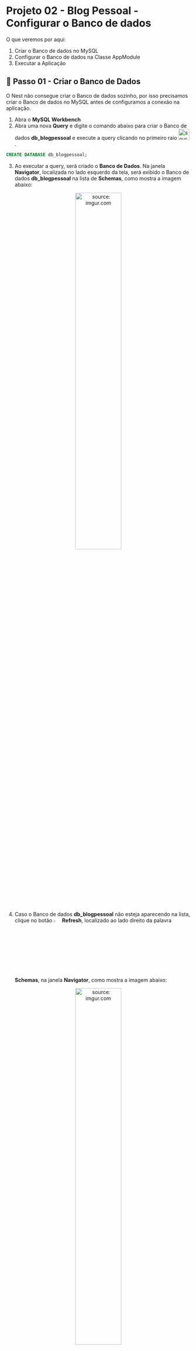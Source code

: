 <h1>Projeto 02 - Blog Pessoal - Configurar o Banco de dados</h1>

O que veremos por aqui:

1. Criar o Banco de dados no MySQL
2. Configurar o Banco de dados na Classe AppModule
3. Executar a Aplicação

<h2>👣 Passo 01 - Criar o Banco de Dados</h2>

O Nest não consegue criar o Banco de dados sozinho, por isso precisamos criar o Banco de dados no MySQL antes de configuramos a conexão na aplicação.

1. Abra o **MySQL Workbench**
2. Abra uma nova **Query** e digite o comando abaixo para criar o Banco de dados **db_blogpessoal** e execute a query clicando no primeiro raio <img src="https://i.imgur.com/9FtJQlk.png" title="source: imgur.com" width="30px"/>.

```sql
CREATE DATABASE db_blogpessoal;
```

3. Ao executar a query, será criado o **Banco de Dados**. Na janela **Navigator**, localizada no lado esquerdo da tela, será exibido o Banco de dados **db_blogpessoal** na lista de **Schemas**, como mostra a imagem abaixo:

<div align="center"><img src="https://i.imgur.com/YtmyBSY.png" title="source: imgur.com" width="50%"/></div>

4. Caso o Banco de dados **db_blogpessoal** não esteja aparecendo na lista, clique no botão <img src="https://i.imgur.com/YGV5zIh.png" title="source: imgur.com" width="4%"/> **Refresh**, localizado ao lado direito da palavra **Schemas**, na janela **Navigator**, como mostra a imagem abaixo:

<div align="center"><img src="https://i.imgur.com/kVeQuNX.png" title="source: imgur.com" width="50%"/></div>

<br />

<div align="left"><img src="https://i.imgur.com/Mh2KzWe.png" title="source: imgur.com" width="25px"/> <a href="https://www.w3schools.com/sql/sql_create_db.asp" target="_blank"><b>Documentação: <i>Create database - W3Schools</i></b></a></div>


<br />

<h2>👣 Passo 02 - Configurar a Conexão com o Banco de dados</h2>

Diferente do Projeto Hello World, no Projeto Blog Pessoal vamos utilizar um Banco de dados para persistir os nossos Objetos, ou seja, gravar os dados dos Objetos como registros (linhas) nas Tabelas. 

Para começar, vamos configurar a conexão com o Banco de dados **db_blogpessoal**.

A configuração do Banco de dados será implementada na Classe **app.module.ts**, localizado na pasta **src**, como mostra a figura abaixo:

<div align="center"><img src="https://i.imgur.com/ROTAiMw.png" title="source: imgur.com" /></div>

1. Abra a Classe **app.module.ts**

<div align="center"><img src="https://i.imgur.com/t5KJ16u.png" title="source: imgur.com" /></div>

2. A sua classe estará implementada igual a imagem acima. Antes de configurar o Banco de dados, vamos remover alguns itens da Classe **AppModule**.

* Apagar as linhas 2 e 3
* Na linha 7 apagar a Classe **AppController**
* Na linha 8 apagar a Classe **AppService**

3. A Classe **AppModule** ficará igual a imagem abaixo:

<div align="center"><img src="https://i.imgur.com/aw6lv99.png" title="source: imgur.com" /></div>

Após a remoção dos itens, vamos implementar a configuração do Banco de dados igual a imagem abaixo: 

<div align="center"><img src="https://i.imgur.com/big6Uwe.png" title="source: imgur.com" /></div>

Vamos detalhar as alterações realizadas:

**Linha 2:** Importamos o pacote **TypeORMModule**, que foi instalado anteriormente

**Linha 5:** Inserimos o Módulo **TypeORMModule** dentro do array **imports**. Neste Módulo, através do Método **forRoot()** iremos configurar a conexão com o Banco de dados.

**Linha 7:** A propriedade **type** define o tipo do Banco de dados (MySQL)

**Linha 8:** A propriedade **host** define o endereço do servidor onde Banco de dados está hospedado (localhost - seu computador). Caso estivesse na nuvem, seria necessário indicar o endereço na WEB.

**Linha 9:** A propriedade **port** define o numero da porta associada ao Banco de dados (3306 - Porta padrão do MySQL)
    
**Linha 10:** A propriedade **username** define o usuário que utilizaremos para acessar o Banco de dados (root - Usuário administrador do MySQL)

**Linha 11:** A propriedade **password** define a senha do usuário indicado na configuração anterior (root - senha padrão do MySQL). 

**Linha 12:** A propriedade **database** define o nome do Banco de dados que foi criado no MySQL (db_blogpessoal)

**Linha 13:** A propriedade **entities** por enquanto deixaremos um array vazio. Assim que criarmos as **Classes Entidade**, vamos ineri-las dentro do array, para que o TypeORM crie as tabelas no Banco de dados.

**Linha 14:** A propriedade **synchronize** definida com true indica que as tabelas do Banco de dados serão criadas/atualizadas automaticamente em cada inicialização da aplicação. Essa criação/atualização está relacionada a estrutura das tabelas e não aos dados.

<br />

<div align="left"><img src="https://i.imgur.com/O6PILGE.png" title="source: imgur.com" width="25px"/> <a href="https://docs.nestjs.com/modules" target="_blank"><b>Documentação: TypeOrmModule</b></a></div>

<div align="left"><img src="https://i.imgur.com/OtnA0bd.png" title="source: imgur.com" width="30px"/> <a href="https://typeorm.io/data-source-options#mysql--mariadb-data-source-options" target="_blank"><b>Documentação: TypeOrmModule - Opções de configuração - MySQL</b></a></div>

<br /><br />

| <img src="https://i.imgur.com/vVDBDG0.png" title="source: imgur.com" width="200px"/> | <div align="left"> **ALERTA DE BSM:** *Mantenha a Atenção aos Detalhes ao inserir as configurações do Banco de dados na Classe AppModule, especialmente o nome do Banco de dados (database) e a senha do usuário root (password).* </div> |
| ------------------------------------------------------------ | ------------------------------------------------------------ |

<br />

<div align="left"><img src="https://i.imgur.com/JACNZiR.png" title="source: imgur.com" width="25px"/> <a href="https://github.com/rafaelq80/backend_blogpessoal_nest/blob/02_configurar_typeorm/blogpessoal/src/app.module.ts" target="_blank"><b>Código fonte da Classe AppModule</b></a>



<br />

<h2>Observações importantes:</h2>

- O Nome do banco de dados deve seguir o padrão **db_nome_do_banco**. O prefixo **db** indica que se trata de um Database (Banco de dados). O nome do banco é recomendado que seja **o mesmo do projeto** (blogpessoal), em **letras minúsculas**, **sem espaços em branco ou caracteres especiais e acentos**. Para separar as palavras em um nome composto, utilize o _ (underline). **Exemplo:** db_blog_pessoal.

- O endereço **localhost** é o endereço local, ou seja, o seu próprio computador. Quando a aplicação estiver na nuvem, o endereço do Banco de dados será alterado para um endereço remoto.

- Para fins de aprendizagem, estamos utilizando no SGBD MySQL o usuário **root**. Vale ressaltar que no mercado de trabalho, uma aplicação em produção, jamais utilizará o usuário root, por se tratar do usuário administrador do SGBD, que tem plenos poderes sobre o Servidor. Em geral, o DBA (Database Administrator - Pessoa Administradora do Banco de dados) ou o Lead do seu time de Desenvolvedores, cria um usuário apenas com os direitos de acesso necessários para que a aplicação funcione.

- A configuração do **fuso-horário** no **Servidor da aplicação** é essencial para evitar que data e hora incorretas sejam persistidas no Banco de dados e/ou exibidas nas consultas, especialmente em atributos do tipo **Timestamp**, que obtém a data e a hora do Servidor.

- Tenha cuidado com a propriedade **synchronize** e não utilize-a em produção. Caso contrário, você pode perder todos os dados do seu cliente. Essa opção é útil durante o desenvolvimento da aplicação. 

<br />

| <img src="https://i.imgur.com/hOgWvSc.png" title="source: imgur.com" width="150px"/> | <div align="left"> **ATENÇÃO:** *Caso a senha do seu MySQL não seja **root**, atualize a propriedade  **password** inserindo a senha que você cadastrou no MySQL no momento da instalação no seu computador.* </div> |
| ------------------------------------------------------------ | ------------------------------------------------------------ |

<br />

| <img src="https://i.imgur.com/RfjtOFi.png" title="source: imgur.com" width="120px"/> | <div align="left"> **DICA:** *Caso você tenha esquecido a senha que você cadastrou para o usuário root do MySQL do seu computador, consulte o <a href="../00_ambiente/04_uninstall_mysql.md"><b>Guia de Reinstalação do MySQL</b></a> e siga as instruções.* </div> |
| ------------------------------------------------------------ | ------------------------------------------------------------ |

<br />

Para finalizar, vamos apagar a Classe **app.controller.spec.ts**, localizada na pasta **src**, como mostra a figura abaixo. 

<div align="center"><img src="https://i.imgur.com/43VJsvV.png" title="source: imgur.com" /></div>

A Classe **app.controller.spec.ts** é uma Classe para implementação de testes na Classe Controladora **AppController**. Como não iremos implementar testes nesta Classe, podemos apagar. Selecione o arquivo **app.controller.spec.ts** e apague pressionando a tecla **Delete** do seu teclado. Veja como ficará a pasta **src** após apagar Classe **app.controller.spec.ts**

<div align="center"><img src="https://i.imgur.com/CPARkPK.png" title="source: imgur.com" /></div>

<br />

<h2>👣 Passo 03 - Executar a aplicação</h2>

1. Verifique se você está dentro da pasta do projeto **blogpessoal**, como mostra a figura abaixo:

<div align="center"><img src="https://i.imgur.com/67GK3fX.png" title="source: imgur.com" /></div>

2. Digite o comando ***npm run start:dev***, para compilar e executar o projeto **blogpessoal**. 

```bash
npm run start:dev
```

3. Se tudo deu certo, o resultado será semelhante ao da figura abaixo:

<div align="center"><img src="https://i.imgur.com/nEAKeP5.png" title="source: imgur.com" /></div>

<br />

<h2>Anexo I - Erros comuns</h2>

| Erro                                                         | Descrição                                                    |
| ------------------------------------------------------------ | ------------------------------------------------------------ |
| **Access denied for user 'root'@'localhost' (using password: NO)** | Senha incorreta. Verifique se você digitou corretamente a senha do usuário root do MySQL. |
| **Unknown database 'db_blogpessoal2'**                       | Banco de dados não encontrado. Verifique se você criou o Banco de dados no MySQL ou se o nome está correto. |

<br />

<div align="left"><img src="https://i.imgur.com/JACNZiR.png" title="source: imgur.com" width="30px"/> <a href="https://github.com/rafaelq80/backend_blogpessoal_nest/tree/02_configurar_typeorm" target="_blank"><b>Código fonte do projeto</b></a>

<br /><br />

<div align="left"><a href="README.md"><img src="https://i.imgur.com/XMgF3gl.png" title="source: imgur.com" width="3%"/>Voltar</a></div>